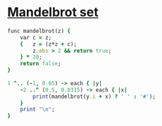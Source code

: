 [1]: http://rosettacode.org/wiki/Mandelbrot_set

# [Mandelbrot set][1]

```ruby
func mandelbrot(z) {
    var c = z;
    {   z = (z*z + c);
        z.abs > 2 && return true;
    } * 20;
    return false;
}
 
1 ^.. (-1, 0.05) -> each { |y|
    -2 ..^ (0.5, 0.0315) -> each { |x|
        print(mandelbrot(y.i + x) ? ' ' : '#');
    }
    print "\n";
}
```